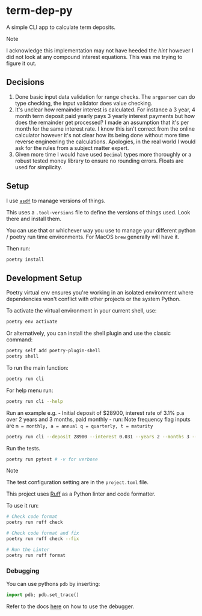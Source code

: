 # term-dep-py

A simple CLI app to calculate term deposits.

>[!NOTE]
> I acknowledge this implementation may not have heeded the _hint_ however I did not look at any compound interest equations.
> This was me trying to figure it out.

## Decisions
1. Done basic input data validation for range checks. The `argparser` can do type checking, the input validator does value checking.
1. It's unclear how remainder interest is calculated. For instance a 3 year, 4 month term deposit paid yearly pays 3 yearly interest payments but how does the remainder get processed? I made an assumption that it's per month for the same interest rate. I know this isn't correct from the online calculator however it's not clear how its being done without more time reverse engineering the calculations. Apologies, in the real world I would ask for the rules from a subject matter expert.
1. Given more time I would have used `Decimal` types more thoroughly or a robust tested money library to ensure no rounding errors. Floats are used for simplicity.

## Setup

I use [`asdf`](https://github.com/asdf-vm/asdf) to manage versions of things.

This uses a `.tool-versions` file to define the versions of things used. Look there and install them.

You can use that or whichever way you use to manage your different python / poetry run time environments. For MacOS `brew` generally will have it.

Then run:
```bash
poetry install
```

## Development Setup

Poetry virtual env ensures you're working in an isolated environment where dependencies won't conflict with other projects or the system Python.

To activate the virtual environment in your current shell, use:

```bash
poetry env activate
```

Or alternatively, you can install the shell plugin and use the classic command:
```bash
poetry self add poetry-plugin-shell
poetry shell
```

To run the main function:
```bash
poetry run cli
```
For help menu run:
```bash
poetry run cli --help
```

Run an example
e.g. - Initial deposit of $28900, interest rate of 3.1% p.a over 2 years and 3 months, paid monthly - run:
Note frequency flag inputs are `m = monthly, a = annual q = quarterly, t = maturity`
```bash
poetry run cli --deposit 28900 --interest 0.031 --years 2 --months 3 --frequency m
```

Run the tests.
```bash
poetry run pytest # -v for verbose
```

>[!NOTE]
> The test configuration setting are in the `project.toml` file.

This project uses [Ruff](https://docs.astral.sh/ruff/) as a Python linter and code formatter.

To use it run:
```bash
# Check code format
poetry run ruff check

# Check code format and fix
poetry run ruff check --fix

# Run the Linter
poetry run ruff format
```

### Debugging

You can use pythons `pdb` by inserting:

```python
import pdb; pdb.set_trace()
```

Refer to the docs [here](https://docs.python.org/3/library/pdb.html) on how to use the debugger.
